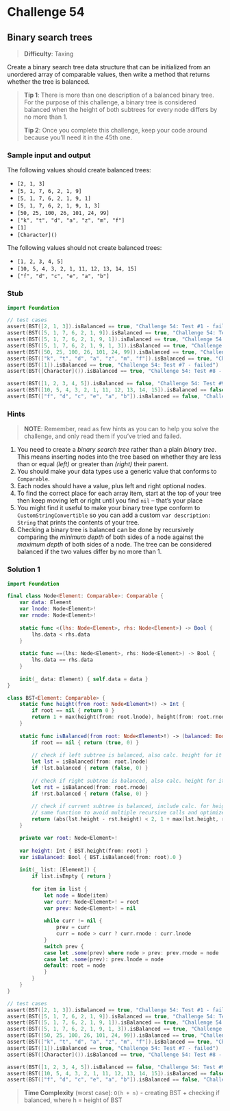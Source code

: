 # Challenge 54

## Binary search trees

> **Difficulty**: Taxing

Create a binary search tree data structure that can be initialized from an unordered array of comparable values, then write a method that returns whether the tree is balanced.

> **Tip 1**: There is more than one description of a balanced binary tree. For the purpose of this challenge, a binary tree is considered balanced when the height of both subtrees for every node differs by no more than 1.
>
> **Tip 2**: Once you complete this challenge, keep your code around because you’ll need it in the 45th one.

### Sample input and output

The following values should create balanced trees:

- `[2, 1, 3]`
- `[5, 1, 7, 6, 2, 1, 9]`
- `[5, 1, 7, 6, 2, 1, 9, 1]`
- `[5, 1, 7, 6, 2, 1, 9, 1, 3]`
- `[50, 25, 100, 26, 101, 24, 99]`
- `["k", "t", "d", "a", "z", "m", "f"]`
- `[1]`
- `[Character]()`

The following values should not create balanced trees:

- `[1, 2, 3, 4, 5]`
- `[10, 5, 4, 3, 2, 1, 11, 12, 13, 14, 15]`
- `["f", "d", "c", "e", "a", "b"]`

### Stub

``` swift
import Foundation

// test cases
assert(BST([2, 1, 3]).isBalanced == true, "Challenge 54: Test #1 - failed")
assert(BST([5, 1, 7, 6, 2, 1, 9]).isBalanced == true, "Challenge 54: Test #2 - failed")
assert(BST([5, 1, 7, 6, 2, 1, 9, 1]).isBalanced == true, "Challenge 54: Test #3 - failed")
assert(BST([5, 1, 7, 6, 2, 1, 9, 1, 3]).isBalanced == true, "Challenge 54: Test #4 - failed")
assert(BST([50, 25, 100, 26, 101, 24, 99]).isBalanced == true, "Challenge 54: Test #5 - failed")
assert(BST(["k", "t", "d", "a", "z", "m", "f"]).isBalanced == true, "Challenge 54: Test #6 - failed")
assert(BST([1]).isBalanced == true, "Challenge 54: Test #7 - failed")
assert(BST([Character]()).isBalanced == true, "Challenge 54: Test #8 - failed")

assert(BST([1, 2, 3, 4, 5]).isBalanced == false, "Challenge 54: Test #9 - failed")
assert(BST([10, 5, 4, 3, 2, 1, 11, 12, 13, 14, 15]).isBalanced == false, "Challenge 54: Test #10 - failed")
assert(BST(["f", "d", "c", "e", "a", "b"]).isBalanced == false, "Challenge 54: Test #11 - failed")
```

### Hints

> **NOTE**: Remember, read as few hints as you can to help you solve the challenge, and only read them if you’ve tried and failed.

1. You need to create a *binary search tree* rather than a plain *binary tree*. This means inserting nodes into the tree based on whether they are less than or equal *(left)* or greater than *(right)* their parent.
2. You should make your data types use a generic value that conforms to `Comparable`.
3. Each nodes should have a value, plus left and right optional nodes.
4. To find the correct place for each array item, start at the top of your tree then keep moving left or right until you find `nil` – that’s your place
5. You might find it useful to make your binary tree type conform to `CustomStringConvertible` so you can add a custom `var description: String` that prints the contents of your tree.
6. Checking a binary tree is balanced can be done by recursively comparing the *minimum depth* of both sides of a node against the *maximum depth* of both sides of a node. The tree can be considered balanced if the two values differ by no more than 1.

### Solution 1

``` swift
import Foundation

final class Node<Element: Comparable>: Comparable {
    var data: Element
    var lnode: Node<Element>!
    var rnode: Node<Element>!
    
    static func <(lhs: Node<Element>, rhs: Node<Element>) -> Bool {
        lhs.data < rhs.data
    }
    
    static func ==(lhs: Node<Element>, rhs: Node<Element>) -> Bool {
        lhs.data == rhs.data
    }
    
    init(_ data: Element) { self.data = data }
}

class BST<Element: Comparable> {
    static func height(from root: Node<Element>!) -> Int {
        if root == nil { return 0 }
        return 1 + max(height(from: root.lnode), height(from: root.rnode))
    }
    
    static func isBalanced(from root: Node<Element>!) -> (balanced: Bool, height: Int) {
        if root == nil { return (true, 0) }
        
        // check if left subtree is balanced, also calc. height for it
        let lst = isBalanced(from: root.lnode)
        if !lst.balanced { return (false, 0) }
        
        // check if right subtree is balanced, also calc. height for it
        let rst = isBalanced(from: root.rnode)
        if !rst.balanced { return (false, 0) }
        
        // check if current subtree is balanced, include calc. for height in the 
        // same function to avoid multiple recursive calls and optimize solution
        return (abs(lst.height - rst.height) < 2, 1 + max(lst.height, rst.height))
    }

    private var root: Node<Element>!
    
    var height: Int { BST.height(from: root) }
    var isBalanced: Bool { BST.isBalanced(from: root).0 }
    
    init(_ list: [Element]) {
        if list.isEmpty { return }
        
        for item in list {
            let node = Node(item)
            var curr: Node<Element>! = root
            var prev: Node<Element>! = nil
            
            while curr != nil {
                prev = curr
                curr = node > curr ? curr.rnode : curr.lnode
            }
            switch prev {
            case let .some(prev) where node > prev: prev.rnode = node
            case let .some(prev): prev.lnode = node
            default: root = node
            }
        }
    }
}

// test cases
assert(BST([2, 1, 3]).isBalanced == true, "Challenge 54: Test #1 - failed")
assert(BST([5, 1, 7, 6, 2, 1, 9]).isBalanced == true, "Challenge 54: Test #2 - failed")
assert(BST([5, 1, 7, 6, 2, 1, 9, 1]).isBalanced == true, "Challenge 54: Test #3 - failed")
assert(BST([5, 1, 7, 6, 2, 1, 9, 1, 3]).isBalanced == true, "Challenge 54: Test #4 - failed")
assert(BST([50, 25, 100, 26, 101, 24, 99]).isBalanced == true, "Challenge 54: Test #5 - failed")
assert(BST(["k", "t", "d", "a", "z", "m", "f"]).isBalanced == true, "Challenge 54: Test #6 - failed")
assert(BST([1]).isBalanced == true, "Challenge 54: Test #7 - failed")
assert(BST([Character]()).isBalanced == true, "Challenge 54: Test #8 - failed")

assert(BST([1, 2, 3, 4, 5]).isBalanced == false, "Challenge 54: Test #9 - failed")
assert(BST([10, 5, 4, 3, 2, 1, 11, 12, 13, 14, 15]).isBalanced == false, "Challenge 54: Test #10 - failed")
assert(BST(["f", "d", "c", "e", "a", "b"]).isBalanced == false, "Challenge 54: Test #11 - failed")
```

> **Time Complexity** (worst case): `O(h + n)` - creating BST + checking if balanced, where h = height of BST
